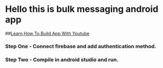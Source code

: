# Hello this is bulk messaging android app 
##[Learn How To Build App With Youtube](https://www.youtube.com/watch?v=bCj3Sveq9CY)

### Step One - Connect firebase and add authentication method.
### Step Two - Compile in android studio and run.
